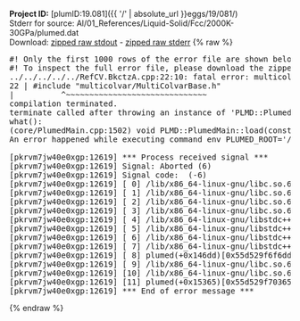 **Project ID:** [plumID:19.081]({{ '/' | absolute_url }}eggs/19/081/)  
Stderr for source:  Al/01_References/Liquid-Solid/Fcc/2000K-30GPa/plumed.dat   
Download: [zipped raw stdout](plumed.dat.plumed.stdout.txt.zip) - [zipped raw stderr](plumed.dat.plumed.stderr.txt.zip) 
{% raw %}
<pre>
#! Only the first 1000 rows of the error file are shown below
#! To inspect the full error file, please download the zipped raw stderr file above
../../../../../RefCV.BkctzA.cpp:22:10: fatal error: multicolvar/MultiColvarBase.h: No such file or directory
22 | #include "multicolvar/MultiColvarBase.h"
|          ^~~~~~~~~~~~~~~~~~~~~~~~~~~~~~~
compilation terminated.
terminate called after throwing an instance of 'PLMD::Plumed::ExceptionError'
what():
(core/PlumedMain.cpp:1502) void PLMD::PlumedMain::load(const std::string&)
An error happened while executing command env PLUMED_ROOT='/home/runner/opt/lib/plumed' PLUMED_VERSION='2.10.0' PLUMED_HTMLDIR='/home/runner/opt/share/doc/plumed' PLUMED_INCLUDEDIR='/home/runner/opt/include' PLUMED_PROGRAM_NAME='plumed' PLUMED_IS_INSTALLED='yes' "/home/runner/opt/lib/plumed"/scripts/mklib.sh -n -o ./../../../../../RefCV.2.10.0.so ../../../../../RefCV.cpp

[pkrvm7jw40e0xgp:12619] *** Process received signal ***
[pkrvm7jw40e0xgp:12619] Signal: Aborted (6)
[pkrvm7jw40e0xgp:12619] Signal code:  (-6)
[pkrvm7jw40e0xgp:12619] [ 0] /lib/x86_64-linux-gnu/libc.so.6(+0x45330)[0x7fd0a4445330]
[pkrvm7jw40e0xgp:12619] [ 1] /lib/x86_64-linux-gnu/libc.so.6(pthread_kill+0x11c)[0x7fd0a449eb2c]
[pkrvm7jw40e0xgp:12619] [ 2] /lib/x86_64-linux-gnu/libc.so.6(gsignal+0x1e)[0x7fd0a444527e]
[pkrvm7jw40e0xgp:12619] [ 3] /lib/x86_64-linux-gnu/libc.so.6(abort+0xdf)[0x7fd0a44288ff]
[pkrvm7jw40e0xgp:12619] [ 4] /lib/x86_64-linux-gnu/libstdc++.so.6(+0xa5ff5)[0x7fd0a48a5ff5]
[pkrvm7jw40e0xgp:12619] [ 5] /lib/x86_64-linux-gnu/libstdc++.so.6(+0xbb0da)[0x7fd0a48bb0da]
[pkrvm7jw40e0xgp:12619] [ 6] /lib/x86_64-linux-gnu/libstdc++.so.6(_ZSt10unexpectedv+0x0)[0x7fd0a48a5a55]
[pkrvm7jw40e0xgp:12619] [ 7] /lib/x86_64-linux-gnu/libstdc++.so.6(+0xa5a6f)[0x7fd0a48a5a6f]
[pkrvm7jw40e0xgp:12619] [ 8] plumed(+0x146dd)[0x55d529f6f6dd]
[pkrvm7jw40e0xgp:12619] [ 9] /lib/x86_64-linux-gnu/libc.so.6(+0x2a1ca)[0x7fd0a442a1ca]
[pkrvm7jw40e0xgp:12619] [10] /lib/x86_64-linux-gnu/libc.so.6(__libc_start_main+0x8b)[0x7fd0a442a28b]
[pkrvm7jw40e0xgp:12619] [11] plumed(+0x15365)[0x55d529f70365]
[pkrvm7jw40e0xgp:12619] *** End of error message ***
</pre>
{% endraw %}
